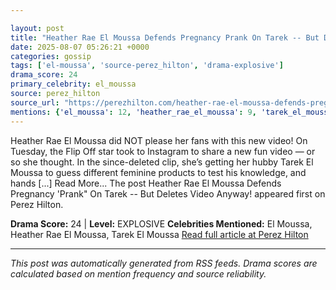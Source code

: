 ```yaml
---

layout: post
title: "Heather Rae El Moussa Defends Pregnancy Prank On Tarek -- But Deletes Video Anyway!"
date: 2025-08-07 05:26:21 +0000
categories: gossip
tags: ['el-moussa', 'source-perez_hilton', 'drama-explosive']
drama_score: 24
primary_celebrity: el_moussa
source: perez_hilton
source_url: "https://perezhilton.com/heather-rae-el-moussa-defends-pregnancy-prank-deleted-video/"
mentions: {'el_moussa': 12, 'heather_rae_el_moussa': 9, 'tarek_el_moussa': 3}
---
```


Heather Rae El Moussa did NOT please her fans with this new video! On Tuesday, the Flip Off star took to Instagram to share a new fun video — or so she thought. In the since-deleted clip, she’s getting her hubby Tarek El Moussa to guess different feminine products to test his knowledge, and hands [...] Read More... The post Heather Rae El Moussa Defends Pregnancy 'Prank" On Tarek -- But Deletes Video Anyway! appeared first on Perez Hilton.

**Drama Score:** 24 | **Level:** EXPLOSIVE **Celebrities Mentioned:** El Moussa, Heather Rae El Moussa, Tarek El Moussa [Read full article at Perez Hilton](https://perezhilton.com/heather-rae-el-moussa-defends-pregnancy-prank-deleted-video/)

---

*This post was automatically generated from RSS feeds. Drama scores are calculated based on mention frequency and source reliability.*
